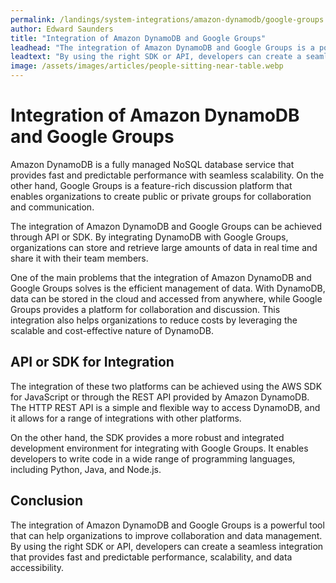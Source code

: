 ```yaml
---
permalink: /landings/system-integrations/amazon-dynamodb/google-groups
author: Edward Saunders
title: "Integration of Amazon DynamoDB and Google Groups"
leadhead: "The integration of Amazon DynamoDB and Google Groups is a powerful tool that can help organizations to improve collaboration and data management"
leadtext: "By using the right SDK or API, developers can create a seamless integration that provides fast and predictable performance, scalability, and data accessibility."
image: /assets/images/articles/people-sitting-near-table.webp
---
```

<div class="arttext">	<h1>Integration of Amazon DynamoDB and Google Groups</h1>
	<p>Amazon DynamoDB is a fully managed NoSQL database service that provides fast and predictable performance with seamless scalability. On the other hand, Google Groups is a feature-rich discussion platform that enables organizations to create public or private groups for collaboration and communication.</p>
	<p>The integration of Amazon DynamoDB and Google Groups can be achieved through API or SDK. By integrating DynamoDB with Google Groups, organizations can store and retrieve large amounts of data in real time and share it with their team members.</p>
	<p>One of the main problems that the integration of Amazon DynamoDB and Google Groups solves is the efficient management of data. With DynamoDB, data can be stored in the cloud and accessed from anywhere, while Google Groups provides a platform for collaboration and discussion. This integration also helps organizations to reduce costs by leveraging the scalable and cost-effective nature of DynamoDB.</p>
	<h2>API or SDK for Integration</h2>
	<p>The integration of these two platforms can be achieved using the AWS SDK for JavaScript or through the REST API provided by Amazon DynamoDB. The HTTP REST API is a simple and flexible way to access DynamoDB, and it allows for a range of integrations with other platforms.</p>
	<p>On the other hand, the SDK provides a more robust and integrated development environment for integrating with Google Groups. It enables developers to write code in a wide range of programming languages, including Python, Java, and Node.js.</p>
	<h2>Conclusion</h2>
	<p>The integration of Amazon DynamoDB and Google Groups is a powerful tool that can help organizations to improve collaboration and data management. By using the right SDK or API, developers can create a seamless integration that provides fast and predictable performance, scalability, and data accessibility.</p>
</div>